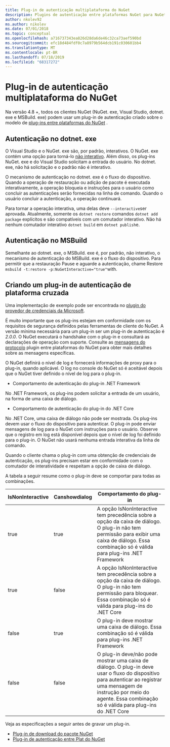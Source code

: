 ```yaml
---
title: Plug-in de autenticação multiplataforma do NuGet
description: Plugins de autenticação entre plataformas NuGet para NuGet. exe, dotnet. exe, MSBuild. exe e Visual Studio
author: nkolev92
ms.author: nikolev
ms.date: 07/01/2018
ms.topic: conceptual
ms.openlocfilehash: a716737343ea826d28da6de46c32ca73aef590bd
ms.sourcegitcommit: efc18d484fdf0c7a8979b564dcb191c030601bb4
ms.translationtype: MT
ms.contentlocale: pt-BR
ms.lasthandoff: 07/18/2019
ms.locfileid: "68317272"
---
```

# <a name="nuget-cross-platform-authentication-plugin"></a>Plug-in de autenticação multiplataforma do NuGet

Na versão 4.8 +, todos os clientes NuGet (NuGet. exe, Visual Studio, dotnet. exe e MSBuild. exe) podem usar um plug-in de autenticação criado sobre o modelo de [plug-ins entre plataformas do NuGet](NuGet-Cross-Platform-Plugins.md) .

## <a name="authentication-in-dotnetexe"></a>Autenticação no dotnet. exe

O Visual Studio e o NuGet. exe são, por padrão, interativos. O NuGet. exe contém uma opção para torná-lo [não interativo](../nuget-exe-CLI-Reference.md).
Além disso, os plug-ins NuGet. exe e do Visual Studio solicitam a entrada do usuário.
No dotnet. exe, não há solicitação e o padrão não é interativo.

O mecanismo de autenticação no dotnet. exe é o fluxo do dispositivo. Quando a operação de restauração ou adição de pacote é executada interativamente, a operação bloqueia e instruções para o usuário como concluir as autenticações serão fornecidas na linha de comando.
Quando o usuário concluir a autenticação, a operação continuará.

Para tornar a operação interativa, uma delas deve `--interactive`ser aprovada.
Atualmente, somente os `dotnet restore` comandos `dotnet add package` explícitos e são compatíveis com um comutador interativo.
Não há nenhum comutador interativo `dotnet build` em `dotnet publish`e.

## <a name="authentication-in-msbuild"></a>Autenticação no MSBuild

Semelhante ao dotnet. exe, o MSBuild. exe é, por padrão, não interativo, o mecanismo de autenticação do MSBuild. exe é o fluxo do dispositivo.
Para permitir que a restauração Pause e aguarde a autenticação, chame Restore `msbuild -t:restore -p:NuGetInteractive="true"`with.

## <a name="creating-a-cross-platform-authentication-plugin"></a>Criando um plug-in de autenticação de plataforma cruzada

Uma implementação de exemplo pode ser encontrada no [plugin do provedor de credenciais da Microsoft](https://github.com/Microsoft/artifacts-credprovider).

É muito importante que os plug-ins estejam em conformidade com os requisitos de segurança definidos pelas ferramentas de cliente do NuGet.
A versão mínima necessária para um plug-in ser um plug-in de autenticação é *2.0.0*.
O NuGet executará o handshake com o plug-in e consultará as declarações de operação com suporte.
Consulte as [mensagens do protocolo](NuGet-Cross-Platform-Plugins.md#protocol-messages-index) plugin entre plataformas do NuGet para obter mais detalhes sobre as mensagens específicas.

O NuGet definirá o nível de log e fornecerá informações de proxy para o plug-in, quando aplicável.
O log no console do NuGet só é aceitável depois que o NuGet tiver definido o nível de log para o plug-in.

- Comportamento de autenticação do plug-in .NET Framework

No .NET Framework, os plug-ins podem solicitar a entrada de um usuário, na forma de uma caixa de diálogo.

- Comportamento de autenticação do plug-in do .NET Core

No .NET Core, uma caixa de diálogo não pode ser mostrada. Os plug-ins devem usar o fluxo do dispositivo para autenticar.
O plug-in pode enviar mensagens de log para o NuGet com instruções para o usuário.
Observe que o registro em log está disponível depois que o nível de log foi definido para o plug-in.
O NuGet não usará nenhuma entrada interativa da linha de comando.

Quando o cliente chama o plug-in com uma obtenção de credenciais de autenticação, os plug-ins precisam estar em conformidade com o comutador de interatividade e respeitam a opção de caixa de diálogo. 

A tabela a seguir resume como o plug-in deve se comportar para todas as combinações.

| IsNonInteractive | Canshowdialog | Comportamento do plug-in |
| ---------------- | ------------- | --------------- |
| true | true | A opção IsNonInteractive tem precedência sobre a opção da caixa de diálogo. O plug-in não tem permissão para exibir uma caixa de diálogo. Essa combinação só é válida para plug-ins .NET Framework |
| true | false | A opção IsNonInteractive tem precedência sobre a opção da caixa de diálogo. O plug-in não tem permissão para bloquear. Essa combinação só é válida para plug-ins do .NET Core |
| false | true | O plug-in deve mostrar uma caixa de diálogo. Essa combinação só é válida para plug-ins .NET Framework |
| false | false | O plug-in deve/não pode mostrar uma caixa de diálogo. O plug-in deve usar o fluxo do dispositivo para autenticar ao registrar uma mensagem de instrução por meio do agente. Essa combinação só é válida para plug-ins do .NET Core |

Veja as especificações a seguir antes de gravar um plug-in.

- [Plug-in de download do pacote NuGet](https://github.com/NuGet/Home/wiki/NuGet-Package-Download-Plugin)
- [Plug-in de autenticação entre Plat do NuGet](https://github.com/NuGet/Home/wiki/NuGet-cross-plat-authentication-plugin)
